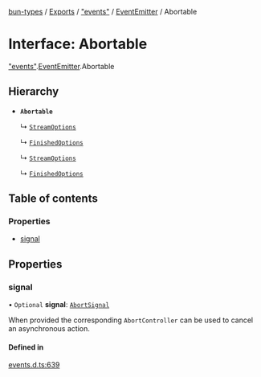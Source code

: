 [bun-types](https://github.com/oven-sh/bun-types/blob/master/api-docs/README.md) / [Exports](https://github.com/oven-sh/bun-types/blob/master/api-docs/modules.md) / ["events"](https://github.com/oven-sh/bun-types/blob/master/api-docs/modules/events_.md) / [EventEmitter](https://github.com/oven-sh/bun-types/blob/master/api-docs/modules/events_.EventEmitter.md) / Abortable

# Interface: Abortable

["events"](https://github.com/oven-sh/bun-types/blob/master/api-docs/modules/events_.md).[EventEmitter](https://github.com/oven-sh/bun-types/blob/master/api-docs/modules/events_.EventEmitter.md).Abortable

## Hierarchy

- **`Abortable`**

  ↳ [`StreamOptions`](https://github.com/oven-sh/bun-types/blob/master/api-docs/interfaces/stream_.StreamOptions.md)

  ↳ [`FinishedOptions`](https://github.com/oven-sh/bun-types/blob/master/api-docs/interfaces/stream_.FinishedOptions.md)

  ↳ [`StreamOptions`](https://github.com/oven-sh/bun-types/blob/master/api-docs/interfaces/node_stream_.StreamOptions.md)

  ↳ [`FinishedOptions`](https://github.com/oven-sh/bun-types/blob/master/api-docs/interfaces/node_stream_.FinishedOptions.md)

## Table of contents

### Properties

- [signal](https://github.com/oven-sh/bun-types/blob/master/api-docs/interfaces/events_.EventEmitter.Abortable.md#signal)

## Properties

### signal

• `Optional` **signal**: [`AbortSignal`](https://github.com/oven-sh/bun-types/blob/master/api-docs/modules.md#abortsignal)

When provided the corresponding `AbortController` can be used to cancel an asynchronous action.

#### Defined in

[events.d.ts:639](https://github.com/valgaze/bun-types/blob/6f8dbf8/events.d.ts#L639)
